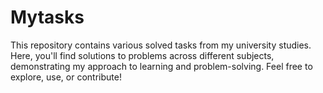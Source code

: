 # Mytasks
This repository contains various solved tasks from my university studies. Here, you'll find solutions to problems across different subjects, demonstrating my approach to learning and problem-solving. Feel free to explore, use, or contribute!
